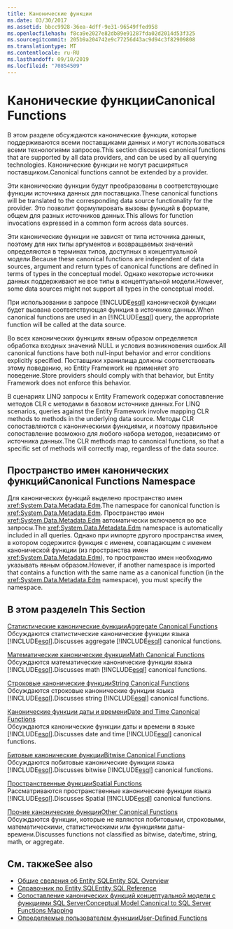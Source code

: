 ```yaml
---
title: Канонические функции
ms.date: 03/30/2017
ms.assetid: bbcc9928-36ea-4dff-9e31-96549ffed958
ms.openlocfilehash: f8ca9e2027e82db89e91287fda02d2014d53f325
ms.sourcegitcommit: 205b9a204742e9c77256d43ac9d94c3f82909808
ms.translationtype: MT
ms.contentlocale: ru-RU
ms.lasthandoff: 09/10/2019
ms.locfileid: "70854509"
---
```

# <a name="canonical-functions"></a><span data-ttu-id="cb7d4-102">Канонические функции</span><span class="sxs-lookup"><span data-stu-id="cb7d4-102">Canonical Functions</span></span>
<span data-ttu-id="cb7d4-103">В этом разделе обсуждаются канонические функции, которые поддерживаются всеми поставщиками данных и могут использоваться всеми технологиями запросов.</span><span class="sxs-lookup"><span data-stu-id="cb7d4-103">This section discusses canonical functions that are supported by all data providers, and can be used by all querying technologies.</span></span> <span data-ttu-id="cb7d4-104">Канонические функции не могут расширяться поставщиком.</span><span class="sxs-lookup"><span data-stu-id="cb7d4-104">Canonical functions cannot be extended by a provider.</span></span>  
  
 <span data-ttu-id="cb7d4-105">Эти канонические функции будут преобразованы в соответствующие функции источника данных для поставщика.</span><span class="sxs-lookup"><span data-stu-id="cb7d4-105">These canonical functions will be translated to the corresponding data source functionality for the provider.</span></span> <span data-ttu-id="cb7d4-106">Это позволит формулировать вызовы функций в формате, общем для разных источников данных.</span><span class="sxs-lookup"><span data-stu-id="cb7d4-106">This allows for function invocations expressed in a common form across data sources.</span></span>  
  
 <span data-ttu-id="cb7d4-107">Эти канонические функции не зависят от типа источника данных, поэтому для них типы аргументов и возвращаемых значений определяются в терминах типов, доступных в концептуальной модели.</span><span class="sxs-lookup"><span data-stu-id="cb7d4-107">Because these canonical functions are independent of data sources, argument and return types of canonical functions are defined in terms of types in the conceptual model.</span></span> <span data-ttu-id="cb7d4-108">Однако некоторые источники данных поддерживают не все типы в концептуальной модели.</span><span class="sxs-lookup"><span data-stu-id="cb7d4-108">However, some data sources might not support all types in the conceptual model.</span></span>  
  
 <span data-ttu-id="cb7d4-109">При использовании в запросе [!INCLUDE[esql](../../../../../../includes/esql-md.md)] канонической функции будет вызвана соответствующая функция в источнике данных.</span><span class="sxs-lookup"><span data-stu-id="cb7d4-109">When canonical functions are used in an [!INCLUDE[esql](../../../../../../includes/esql-md.md)] query, the appropriate function will be called at the data source.</span></span>  
  
 <span data-ttu-id="cb7d4-110">Во всех канонических функциях явным образом определяется обработка входных значений NULL и условия возникновения ошибок.</span><span class="sxs-lookup"><span data-stu-id="cb7d4-110">All canonical functions have both null-input behavior and error conditions explicitly specified.</span></span> <span data-ttu-id="cb7d4-111">Поставщики хранилища должны соответствовать этому поведению, но Entity Framework не применяет это поведение.</span><span class="sxs-lookup"><span data-stu-id="cb7d4-111">Store providers should comply with that behavior, but Entity Framework does not enforce this behavior.</span></span>  
  
 <span data-ttu-id="cb7d4-112">В сценариях LINQ запросы к Entity Framework содержат сопоставление методов CLR с методами в базовом источнике данных.</span><span class="sxs-lookup"><span data-stu-id="cb7d4-112">For LINQ scenarios, queries against the Entity Framework involve mapping CLR methods to methods in the underlying data source.</span></span> <span data-ttu-id="cb7d4-113">Методы CLR сопоставляются с каноническими функциями, и поэтому правильное сопоставление возможно для любого набора методов, независимо от источника данных.</span><span class="sxs-lookup"><span data-stu-id="cb7d4-113">The CLR methods map to canonical functions, so that a specific set of methods will correctly map, regardless of the data source.</span></span>  
  
## <a name="canonical-functions-namespace"></a><span data-ttu-id="cb7d4-114">Пространство имен канонических функций</span><span class="sxs-lookup"><span data-stu-id="cb7d4-114">Canonical Functions Namespace</span></span>  
 <span data-ttu-id="cb7d4-115">Для канонических функций выделено пространство имен <xref:System.Data.Metadata.Edm>.</span><span class="sxs-lookup"><span data-stu-id="cb7d4-115">The namespace for canonical function is <xref:System.Data.Metadata.Edm>.</span></span> <span data-ttu-id="cb7d4-116">Пространство имен <xref:System.Data.Metadata.Edm> автоматически включается во все запросы.</span><span class="sxs-lookup"><span data-stu-id="cb7d4-116">The <xref:System.Data.Metadata.Edm> namespace is automatically included in all queries.</span></span> <span data-ttu-id="cb7d4-117">Однако при импорте другого пространства имен, в котором содержится функция с именем, совпадающим с именем канонической функции (из пространства имен <xref:System.Data.Metadata.Edm>), то пространство имен необходимо указывать явным образом.</span><span class="sxs-lookup"><span data-stu-id="cb7d4-117">However, if another namespace is imported that contains a function with the same name as a canonical function (in the <xref:System.Data.Metadata.Edm> namespace), you must specify the namespace.</span></span>  
  
## <a name="in-this-section"></a><span data-ttu-id="cb7d4-118">В этом разделе</span><span class="sxs-lookup"><span data-stu-id="cb7d4-118">In This Section</span></span>  
 [<span data-ttu-id="cb7d4-119">Статистические канонические функции</span><span class="sxs-lookup"><span data-stu-id="cb7d4-119">Aggregate Canonical Functions</span></span>](aggregate-canonical-functions.md)  
 <span data-ttu-id="cb7d4-120">Обсуждаются статистические канонические функции языка [!INCLUDE[esql](../../../../../../includes/esql-md.md)].</span><span class="sxs-lookup"><span data-stu-id="cb7d4-120">Discusses aggregate [!INCLUDE[esql](../../../../../../includes/esql-md.md)] canonical functions.</span></span>  
  
 [<span data-ttu-id="cb7d4-121">Математические канонические функции</span><span class="sxs-lookup"><span data-stu-id="cb7d4-121">Math Canonical Functions</span></span>](math-canonical-functions.md)  
 <span data-ttu-id="cb7d4-122">Обсуждаются математические канонические функции языка [!INCLUDE[esql](../../../../../../includes/esql-md.md)].</span><span class="sxs-lookup"><span data-stu-id="cb7d4-122">Discusses math [!INCLUDE[esql](../../../../../../includes/esql-md.md)] canonical functions.</span></span>  
  
 [<span data-ttu-id="cb7d4-123">Строковые канонические функции</span><span class="sxs-lookup"><span data-stu-id="cb7d4-123">String Canonical Functions</span></span>](string-canonical-functions.md)  
 <span data-ttu-id="cb7d4-124">Обсуждаются строковые канонические функции языка [!INCLUDE[esql](../../../../../../includes/esql-md.md)].</span><span class="sxs-lookup"><span data-stu-id="cb7d4-124">Discusses string [!INCLUDE[esql](../../../../../../includes/esql-md.md)] canonical functions.</span></span>  
  
 [<span data-ttu-id="cb7d4-125">Канонические функции даты и времени</span><span class="sxs-lookup"><span data-stu-id="cb7d4-125">Date and Time Canonical Functions</span></span>](date-and-time-canonical-functions.md)  
 <span data-ttu-id="cb7d4-126">Обсуждаются канонические функции даты и времени в языке [!INCLUDE[esql](../../../../../../includes/esql-md.md)].</span><span class="sxs-lookup"><span data-stu-id="cb7d4-126">Discusses date and time [!INCLUDE[esql](../../../../../../includes/esql-md.md)] canonical functions.</span></span>  
  
 [<span data-ttu-id="cb7d4-127">Битовые канонические функции</span><span class="sxs-lookup"><span data-stu-id="cb7d4-127">Bitwise Canonical Functions</span></span>](bitwise-canonical-functions.md)  
 <span data-ttu-id="cb7d4-128">Обсуждаются побитовые канонические функции языка [!INCLUDE[esql](../../../../../../includes/esql-md.md)].</span><span class="sxs-lookup"><span data-stu-id="cb7d4-128">Discusses bitwise [!INCLUDE[esql](../../../../../../includes/esql-md.md)] canonical functions.</span></span>  
  
 [<span data-ttu-id="cb7d4-129">Пространственные функции</span><span class="sxs-lookup"><span data-stu-id="cb7d4-129">Spatial Functions</span></span>](spatial-functions.md)  
 <span data-ttu-id="cb7d4-130">Рассматриваются пространственные канонические функции языка [!INCLUDE[esql](../../../../../../includes/esql-md.md)].</span><span class="sxs-lookup"><span data-stu-id="cb7d4-130">Discusses Spatial [!INCLUDE[esql](../../../../../../includes/esql-md.md)] canonical functions.</span></span>  
  
 [<span data-ttu-id="cb7d4-131">Прочие канонические функции</span><span class="sxs-lookup"><span data-stu-id="cb7d4-131">Other Canonical Functions</span></span>](other-canonical-functions.md)  
 <span data-ttu-id="cb7d4-132">Обсуждаются функции, которые не являются побитовыми, строковыми, математическими, статистическими или функциями даты-времени.</span><span class="sxs-lookup"><span data-stu-id="cb7d4-132">Discusses functions not classified as bitwise, date/time, string, math, or aggregate.</span></span>  
  
## <a name="see-also"></a><span data-ttu-id="cb7d4-133">См. также</span><span class="sxs-lookup"><span data-stu-id="cb7d4-133">See also</span></span>

- [<span data-ttu-id="cb7d4-134">Общие сведения об Entity SQL</span><span class="sxs-lookup"><span data-stu-id="cb7d4-134">Entity SQL Overview</span></span>](entity-sql-overview.md)
- [<span data-ttu-id="cb7d4-135">Справочник по Entity SQL</span><span class="sxs-lookup"><span data-stu-id="cb7d4-135">Entity SQL Reference</span></span>](entity-sql-reference.md)
- [<span data-ttu-id="cb7d4-136">Сопоставление канонических функций концептуальной модели с функциями SQL Server</span><span class="sxs-lookup"><span data-stu-id="cb7d4-136">Conceptual Model Canonical to SQL Server Functions Mapping</span></span>](../conceptual-model-canonical-to-sql-server-functions-mapping.md)
- [<span data-ttu-id="cb7d4-137">Определяемые пользователем функции</span><span class="sxs-lookup"><span data-stu-id="cb7d4-137">User-Defined Functions</span></span>](user-defined-functions-entity-sql.md)
